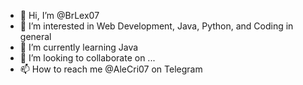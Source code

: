 - 👋 Hi, I’m @BrLex07
- 👀 I’m interested in Web Development, Java, Python, and Coding in general
- 🌱 I’m currently learning Java
- 💞️ I’m looking to collaborate on ...
- 📫 How to reach me @AleCri07 on Telegram

<!---
BrLex07/BrLex07 is a ✨ special ✨ repository because its `README.md` (this file) appears on your GitHub profile.
You can click the Preview link to take a look at your changes.
--->

